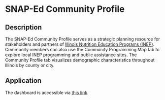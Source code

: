 # SNAP-Ed Community Profile

## Description

The SNAP-Ed Community Profile serves as a strategic planning resource for stakeholders and partners of [Illinois Nutrition Education Programs \(INEP\)](https://inep.extension.illinois.edu/). Community members can also use the Community Programming Map tab to explore local INEP programming and public assistance sites. The Community Profile tab visualizes demographic characteristics throughout Illinois by county or city.

## Application

The dashboard is accessible via [this link](https://jstadni2.shinyapps.io/SNAP-Ed_Community_Profile/).